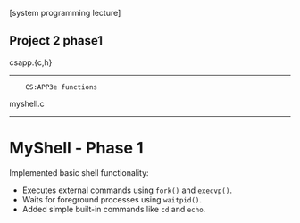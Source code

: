 [system programming lecture]

## Project 2 phase1


csapp.{c,h}
_________________________

        CS:APP3e functions

myshell.c
_________________________

# MyShell - Phase 1

Implemented basic shell functionality:
- Executes external commands using `fork()` and `execvp()`.
- Waits for foreground processes using `waitpid()`.
- Added simple built-in commands like `cd` and `echo`.
